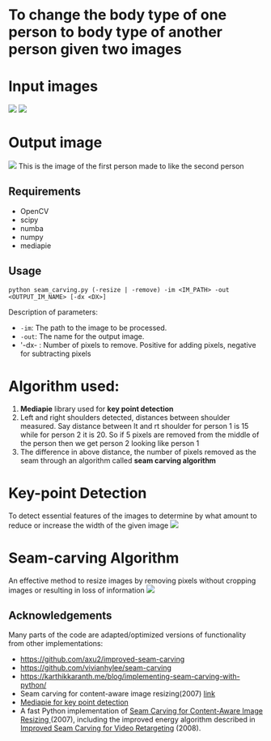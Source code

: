 # To change the body type of one person to body type of another person given two images

# Input images
<p float="left">
<img src = "https://github.com/SOUMEE2000/seam-carving/blob/master/Demos/Input/female1.png"/>
<img src = "https://github.com/SOUMEE2000/seam-carving/blob/master/Demos/Input/female2.png"/>
</p>

# Output image
<img src= "https://github.com/SOUMEE2000/seam-carving/blob/master/Demos/Output/img1_2.png">
This is the image of the first person made to like the second person

## Requirements
* OpenCV
* scipy
* numba
* numpy
* mediapie

## Usage
```
python seam_carving.py (-resize | -remove) -im <IM_PATH> -out <OUTPUT_IM_NAME> [-dx <DX>] 
```


Description of parameters:
* `-im`: The path to the image to be processed.
* `-out`: The name for the output image.
* '-dx- : Number of pixels to remove. Positive for adding pixels, negative for subtracting pixels


# Algorithm used: 
1. **Mediapie** library used for **key point detection**
2. Left and right shoulders detected, distances between shoulder measured. Say distance between lt and rt shoulder for person 1 is 15 while for person 2 it is 20. So if 5 pixels are removed from the middle of the person then we get person 2 looking like person 1 
3. The difference in above distance, the number of pixels removed as the seam through an algorithm called **seam carving algorithm**

# Key-point Detection
To detect essential features of the images to determine by what amount to reduce or increase the width of the given image
<img src = "https://github.com/SOUMEE2000/seam-carving/blob/master/Demos/Media_pie_landmarks.png">
 
# Seam-carving Algorithm
An effective method to resize images by removing pixels without cropping images or resulting in loss of information
<img src = "https://github.com/SOUMEE2000/seam-carving/blob/master/Demos/download.jpg">


## Acknowledgements
Many parts of the code are adapted/optimized versions of functionality from other implementations:
* https://github.com/axu2/improved-seam-carving
* https://github.com/vivianhylee/seam-carving
* https://karthikkaranth.me/blog/implementing-seam-carving-with-python/
* Seam carving for content-aware image resizing(2007) [link](https://dl.acm.org/doi/10.1145/1275808.1276390#:~:text=By%20repeatedly%20carving%20out%20or,defined%20by%20the%20energy%20function)
* [Mediapie for key point detection](https://www.analyticsvidhya.com/blog/2022/03/pose-detection-in-image-using-mediapipe-library/)
* A fast Python implementation of [Seam Carving for Content-Aware Image Resizing ](https://inst.eecs.berkeley.edu/~cs194-26/fa18/hw/proj4-seamcarving/imret.pdf) (2007), including the improved energy algorithm described in [Improved Seam Carving for Video Retargeting](http://www.eng.tau.ac.il/~avidan/papers/vidret.pdf) (2008).

